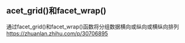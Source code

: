 ## acet_grid()和facet_wrap()
通过facet_grid()和facet_wrap()函数将分组数据横向或纵向或横纵向排列
https://zhuanlan.zhihu.com/p/30706895